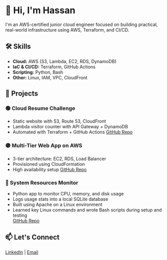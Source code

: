 # 👋 Hi, I'm Hassan

I'm an AWS-certified junior cloud engineer focused on building practical, real-world infrastructure using AWS, Terraform, and CI/CD.

## 🛠 Skills
- **Cloud:** AWS (S3, Lambda, EC2, RDS, DynamoDB)
- **IaC & CI/CD:** Terraform, GitHub Actions
- **Scripting:** Python, Bash
- **Other:** Linux, IAM, VPC, CloudFront

## 📁 Projects

### 🟢 Cloud Resume Challenge
- Static website with S3, Route 53, CloudFront
- Lambda visitor counter with API Gateway + DynamoDB
- Automated with Terraform + GitHub Actions
[GitHub Repo](https://github.com/hassanali5193/aws-cloud-resume-challenge)

### 🟣 Multi-Tier Web App on AWS
- 3-tier architecture: EC2, RDS, Load Balancer
- Provisioned using CloudFormation
- High availability setup
[GitHub Repo](https://github.com/hassanali5193/three-tier-webapp)

### 🔵 System Resources Monitor
- Python app to monitor CPU, memory, and disk usage
- Logs usage stats into a local SQLite database
- Built using Apache on a Linux environment
- Learned key Linux commands and wrote Bash scripts during setup and testing  
[GitHub Repo](https://github.com/hassanali5193/system-recourses-monitor)


## 📫 Let's Connect
[LinkedIn](https://www.linkedin.com/in/hassanali07/) | [Email](mailto:hassanali5193@gmail.com)
